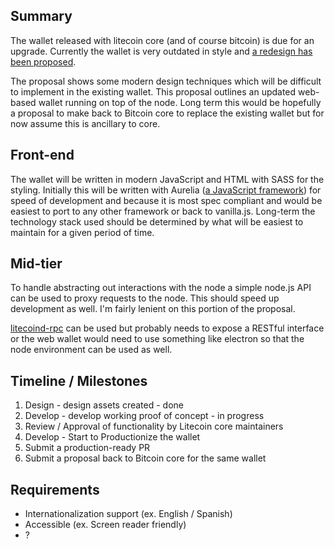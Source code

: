 ## Summary

The wallet released with litecoin core (and of course bitcoin) is due for an upgrade.  Currently the wallet is very outdated in style and [a redesign has been proposed](https://medium.com/litecoin-foundation/redesigning-litecoin-core-with-lightning-capabilities-3a8ebbea590a).

The proposal shows some modern design techniques which will be difficult to implement in the existing wallet.  This proposal outlines an updated web-based wallet running on top of the node.  Long term this would be hopefully a proposal to make back to Bitcoin core to replace the existing wallet but for now assume this is ancillary to core.

## Front-end

The wallet will be written in modern JavaScript and HTML with SASS for the styling.  Initially this will be written with Aurelia ([a JavaScript framework](http://aurelia.io/)) for speed of development and because it is most spec compliant and would be easiest to port to any other framework or back to vanilla.js.  Long-term the technology stack used should be determined by what will be easiest to maintain for a given period of time.

## Mid-tier

To handle abstracting out interactions with the node a simple node.js API can be used to proxy requests to the node.  This should speed up development as well.  I'm fairly lenient on this portion of the proposal.

[litecoind-rpc](https://github.com/litecoin-project/litecoind-rpc) can be used but probably needs to expose a RESTful interface or the web wallet would need to use something like electron so that the node environment can be used as well.

## Timeline / Milestones

1. Design - design assets created - done
2. Develop - develop working proof of concept - in progress
3. Review / Approval of functionality by Litecoin core maintainers
4. Develop - Start to Productionize the wallet
5. Submit a production-ready PR
6. Submit a proposal back to Bitcoin core for the same wallet

## Requirements

- Internationalization support (ex. English / Spanish)
- Accessible (ex. Screen reader friendly)
- ?
